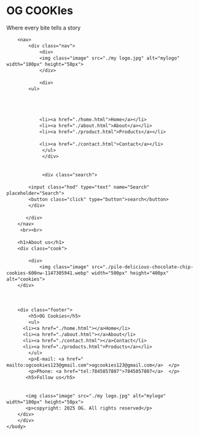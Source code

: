  <!DOCTYPE html>
<html>
    <head>
        <title>e-commerce</title>
        <link rel="stylesheet" href="./style.css">
    </head>
    <h1>OG COOKIes</h1>
    <body>
         <p class="flavor">Where every bite tells a story</p>
         
        <nav>
            <div class="nav">
                <div>  
                <img class="image" src="./my logo.jpg" alt="mylogo" width="100px" height="50px"> 
                </div>

                <div>
            <ul>
            
                  
                
                
                <li><a href="./home.html">Home</a></li>   
                <li><a href="./about.html">About</a></li>
                <li><a href="./product.html">Products</a></li>
                
                <li><a href="./contact.html">Contact</a></li>
                 </ul>
                 </div>


                 <div class="search">
             
            <input class="hod" type="text" name="Search"  placeholder="Search">
            <button class="click" type="button">search</button>
            </div>
                
           </div>     
        </nav>
         <br><br>

        <h1>About us</h1>
        <div class="cook">
            
            <div>
                <img class="image" src="./pile-delicious-chocolate-chip-cookies-600nw-1147305941.webp" width="500px" height="400px" alt="cookies">
        </div>
 


        <div class="footer">
            <h5>OG Cookies</h5>
            <ul>
          <li><a href="./home.html"></a>Home</li> 
          <li><a href="./about.html"></a>About</li> 
          <li><a href="./contact.html"></a>Contact</li>
          <li><a href="./products.html">Products</a></li>
            </ul>
            <p>E-mail: <a href=" mailto:ogcookies123@gmail.com">ogcookies123@gmail.com</a>  </p>
            <p>Phone: <a href="tel:7845857807">7845857807</a>  </p>
           <h5>Follow us</h5>
         
           
           <img class="image" src="./my logo.jpg" alt="mylogo" width="100px" height="50px">
           <p>copyright: 2025 OG. All rights reserved</p>
        </div>
        </div>  
    </body>
</html>
